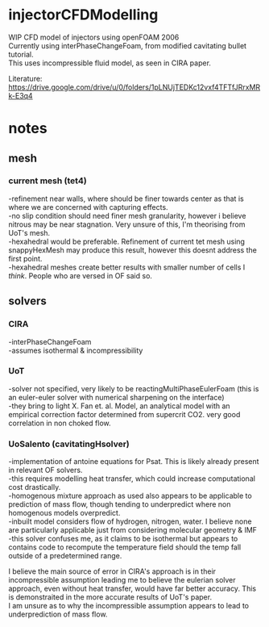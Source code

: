 # injectorCFDModelling
WIP CFD model of injectors using openFOAM 2006  
Currently using interPhaseChangeFoam, from modified cavitating bullet tutorial.  
This uses incompressible fluid model, as seen in CIRA paper.  

Literature:  
https://drive.google.com/drive/u/0/folders/1pLNUjTEDKc12vxf4TFTfJRrxMRk-E3q4  

<h1>notes</h1>
<h2>mesh</h2>
<h3>current mesh (tet4)</h3>
<p>-refinement near walls, where should be finer towards center as that is where we are concerned with capturing effects.  <br>
-no slip condition should need finer mesh granularity, however i believe nitrous may be near stagnation. Very unsure of this, I'm theorising from UoT's mesh.  <br>
-hexahedral would be preferable. Refinement of current tet mesh using snappyHexMesh may produce this result, however this doesnt address the first point.  <br>
    -hexahedral meshes create better results with smaller number of cells I <em>think</em>. People who are versed in OF said so.<br></p>

<h2>solvers</h2>  
<h3>CIRA</h3>  
<p>-interPhaseChangeFoam  <br>
-assumes isothermal & incompressibility  <br></p>

<h3>UoT</h3>  
<p>-solver not specified, very likely to be reactingMultiPhaseEulerFoam (this is an euler-euler solver with numerical sharpening on the interface)<br>
-they bring to light X. Fan et. al. Model, an analytical model with an empirical correction factor determined from supercrit CO2. very good correlation in non choked flow.  <br></p>
  
<h3>UoSalento (cavitatingHsolver)</h3>  
<p>-implementation of antoine equations for Psat. This is likely already present in relevant OF solvers.  <br>
-this requires modelling heat transfer, which could increase computational cost drastically.  <br>
-homogenous mixture approach as used also appears to be applicable to prediction of mass flow, though tending to underpredict where non homogenous models overpredict.<br>
-inbuilt model considers flow of hydrogen, nitrogen, water. I believe none are particularly applicable just from considering molecular geometry & IMF <br>
-this solver confuses me, as it claims to be isothermal but appears to contains code to recompute the temperature field should the temp fall outside of a predetermined range. <br>
 
I believe the main source of error in CIRA's approach is in their incompressible assumption leading me to believe the eulerian solver approach, even without heat transfer, would have far better accuracy. This is demonstraited in the more accurate results of UoT's paper. <br>
I am unsure as to why the incompressible assumption appears to lead to underprediction of mass flow. <br>
</p>
